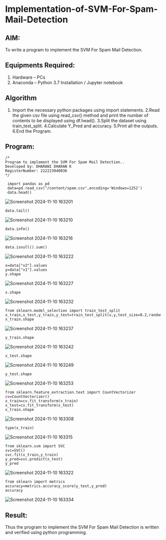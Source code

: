 # Implementation-of-SVM-For-Spam-Mail-Detection

## AIM:
To write a program to implement the SVM For Spam Mail Detection.

## Equipments Required:
1. Hardware – PCs
2. Anaconda – Python 3.7 Installation / Jupyter notebook

## Algorithm
1. Import the necessary python packages using import statements.
2.Read the given csv file using read_csv() method and print the number of contents to be displayed using df.head().
3.Split the dataset using train_test_split.
4.Calculate Y_Pred and accuracy.
5.Print all the outputs.
6.End the Program.
 

## Program:
```
/*
Program to implement the SVM For Spam Mail Detection..
Developed by: DHARANI DHARAN K
RegisterNumber: 212223040036
*/
```
```
 import pandas as pd
 data=pd.read_csv("/content/spam.csv",encoding='Windows=1252')
 data.head()
```
![Screenshot 2024-11-10 163201](https://github.com/user-attachments/assets/0f83bc5e-a5a0-4cbe-9f7b-a4d48a53bdc3)

```
data.tail()
```
![Screenshot 2024-11-10 163210](https://github.com/user-attachments/assets/38333906-2e84-42a8-96f1-8b5871fced6b)

```
data.info()
```
![Screenshot 2024-11-10 163216](https://github.com/user-attachments/assets/958ba98a-bfc3-4007-aa9a-8d262d8e211a)

```
data.isnull().sum()
```

![Screenshot 2024-11-10 163222](https://github.com/user-attachments/assets/97312c59-a769-403a-be86-7422cfce9c81)

```
x=data["v2"].values
y=data["v1"].values
y.shape
```
![Screenshot 2024-11-10 163227](https://github.com/user-attachments/assets/56e57b6a-8024-439b-be7d-cca68129a976)

```
x.shape
```
![Screenshot 2024-11-10 163232](https://github.com/user-attachments/assets/d561b5ec-9071-4db4-8d96-461436764bd3)

```
from sklearn.model_selection import train_test_split
x_train,x_test,y_train,y_test=train_test_split(x,y,test_size=0.2,random_state=0)
x_train.shape
```
![Screenshot 2024-11-10 163237](https://github.com/user-attachments/assets/725693d2-4572-4039-995e-0c85fde0c5d9)

```
y_train.shape
```
![Screenshot 2024-11-10 163242](https://github.com/user-attachments/assets/0a9a7f53-429f-46ab-be7f-7def4efbedcf)

```
x_test.shape
```
![Screenshot 2024-11-10 163249](https://github.com/user-attachments/assets/34522de6-a89c-4bce-8ccb-a0ed4bc3f281)

```
y_test.shape
```
![Screenshot 2024-11-10 163253](https://github.com/user-attachments/assets/8d2f1da3-83a9-40b0-86a8-47c8706c8eb0)

```
from sklearn.feature_extraction.text import CountVectorizer
cv=CountVectorizer()
x_train=cv.fit_transform(x_train)
x_test=cv.fit_transform(x_test)
x_train.shape
```
![Screenshot 2024-11-10 163308](https://github.com/user-attachments/assets/d9b0261b-6bdc-4ac0-8359-df0d5e0c5aaf)

```
type(x_train)
```
![Screenshot 2024-11-10 163315](https://github.com/user-attachments/assets/21ce9105-f8e4-4b95-9d8a-d84ffd5b11b1)

```
from sklearn.svm import SVC
svc=SVC()
svc.fit(x_train,y_train)
y_pred=svc.predict(x_test)
y_pred
```
![Screenshot 2024-11-10 163322](https://github.com/user-attachments/assets/18c6e3e7-6357-4fe8-9348-40780f69fcd8)

```
from sklearn import metrics
accuracy=metrics.accuracy_score(y_test,y_pred)
accuracy
```
![Screenshot 2024-11-10 163334](https://github.com/user-attachments/assets/5650a311-2c83-4743-a811-0a227e7c7cc4)



## Result:
Thus the program to implement the SVM For Spam Mail Detection is written and verified using python programming.
